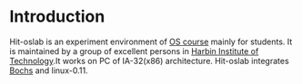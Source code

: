 # Introduction #

Hit-oslab is an experiment environment of [OS course](http://cms-hit.sunner.cn/course/view.php?id=44) mainly for students. It is maintained by a group of excellent persons in [Harbin Institute of Technology](http://www.hit.edu.cn/).It works on PC of IA-32(x86) architecture. Hit-oslab integrates [Bochs](http://en.wikipedia.org/wiki/Bochs) and linux-0.11.